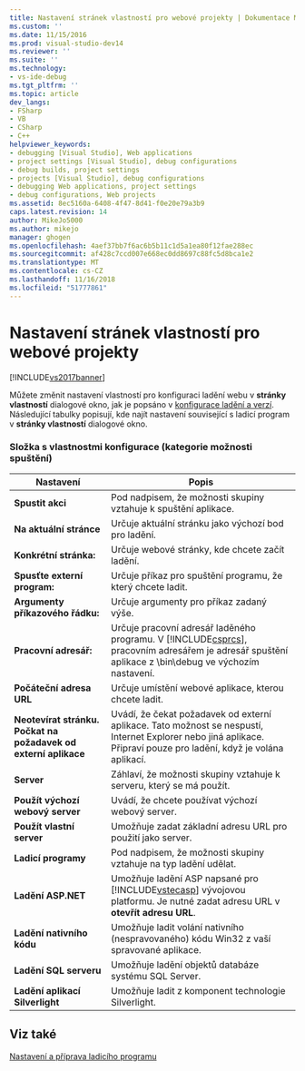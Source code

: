 ```yaml
---
title: Nastavení stránek vlastností pro webové projekty | Dokumentace Microsoftu
ms.custom: ''
ms.date: 11/15/2016
ms.prod: visual-studio-dev14
ms.reviewer: ''
ms.suite: ''
ms.technology:
- vs-ide-debug
ms.tgt_pltfrm: ''
ms.topic: article
dev_langs:
- FSharp
- VB
- CSharp
- C++
helpviewer_keywords:
- debugging [Visual Studio], Web applications
- project settings [Visual Studio], debug configurations
- debug builds, project settings
- projects [Visual Studio], debug configurations
- debugging Web applications, project settings
- debug configurations, Web projects
ms.assetid: 8ec5160a-6408-4f47-8d41-f0e20e79a3b9
caps.latest.revision: 14
author: MikeJo5000
ms.author: mikejo
manager: ghogen
ms.openlocfilehash: 4aef37bb7f6ac6b5b11c1d5a1ea80f12fae288ec
ms.sourcegitcommit: af428c7ccd007e668ec0dd8697c88fc5d8bca1e2
ms.translationtype: MT
ms.contentlocale: cs-CZ
ms.lasthandoff: 11/16/2018
ms.locfileid: "51777861"
---
```

# <a name="property-pages-settings-for-web-projects"></a>Nastavení stránek vlastností pro webové projekty
[!INCLUDE[vs2017banner](../includes/vs2017banner.md)]

Můžete změnit nastavení vlastností pro konfiguraci ladění webu v **stránky vlastností** dialogové okno, jak je popsáno v [konfigurace ladění a verzí](../debugger/how-to-set-debug-and-release-configurations.md). Následující tabulky popisují, kde najít nastavení související s ladicí program v **stránky vlastností** dialogové okno.  
  
### <a name="configuration-properties-folder-start-options-category"></a>Složka s vlastnostmi konfigurace (kategorie možnosti spuštění)  
  
|**Nastavení**|**Popis**|  
|-----------------|---------------------|  
|**Spustit akci**|Pod nadpisem, že možnosti skupiny vztahuje k spuštění aplikace.|  
|**Na aktuální stránce**|Určuje aktuální stránku jako výchozí bod pro ladění.|  
|**Konkrétní stránka:**|Určuje webové stránky, kde chcete začít ladění.|  
|**Spusťte externí program:**|Určuje příkaz pro spuštění programu, že který chcete ladit.|  
|**Argumenty příkazového řádku:**|Určuje argumenty pro příkaz zadaný výše.|  
|**Pracovní adresář:**|Určuje pracovní adresář laděného programu. V [!INCLUDE[csprcs](../includes/csprcs-md.md)], pracovním adresářem je adresář spuštění aplikace z \bin\debug ve výchozím nastavení.|  
|**Počáteční adresa URL**|Určuje umístění webové aplikace, kterou chcete ladit.|  
|**Neotevírat stránku. Počkat na požadavek od externí aplikace**|Uvádí, že čekat požadavek od externí aplikace. Tato možnost se nespustí, Internet Explorer nebo jiná aplikace. Připraví pouze pro ladění, když je volána aplikací.|  
|**Server**|Záhlaví, že možnosti skupiny vztahuje k serveru, který se má použít.|  
|**Použít výchozí webový server**|Uvádí, že chcete používat výchozí webový server.|  
|**Použít vlastní server**|Umožňuje zadat základní adresu URL pro použití jako server.|  
|**Ladicí programy**|Pod nadpisem, že možnosti skupiny vztahuje na typ ladění udělat.|  
|**Ladění ASP.NET**|Umožňuje ladění ASP napsané pro [!INCLUDE[vstecasp](../includes/vstecasp-md.md)] vývojovou platformu. Je nutné zadat adresu URL v **otevřít adresu URL**.|  
|**Ladění nativního kódu**|Umožňuje ladit volání nativního (nespravovaného) kódu Win32 z vaší spravované aplikace.|  
|**Ladění SQL serveru**|Umožňuje ladění objektů databáze systému SQL Server.|  
|**Ladění aplikací Silverlight**|Umožňuje ladit z komponent technologie Silverlight.|  
  
## <a name="see-also"></a>Viz také  
 [Nastavení a příprava ladicího programu](../debugger/debugger-settings-and-preparation.md)



